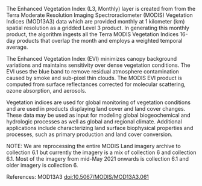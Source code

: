 The Enhanced Vegetation Index (L3, Monthly) layer is created from from the Terra Moderate Resolution Imaging Spectroradiometer (MODIS) Vegetation Indices (MOD13A3) data which are provided monthly at 1 kilometer (km) spatial resolution as a gridded Level 3 product. In generating this monthly product, the algorithm ingests all the Terra MODIS Vegetation Indices 16-day products that overlap the month and employs a weighted temporal average.

The Enhanced Vegetation Index (EVI) minimizes canopy background variations and maintains sensitivity over dense vegetation conditions. The EVI uses the blue band to remove residual atmosphere contamination caused by smoke and sub-pixel thin clouds. The MODIS EVI product is computed from surface reflectances corrected for molecular scattering, ozone absorption, and aerosols.

Vegetation indices are used for global monitoring of vegetation conditions and are used in products displaying land cover and land cover changes. These data may be used as input for modeling global biogeochemical and hydrologic processes as well as global and regional climate. Additional applications include characterizing land surface biophysical properties and processes, such as primary production and land cover conversion.

NOTE: We are reprocessing the entire MODIS Land imagery archive to collection 6.1 but currently the imagery is a mix of collection 6 and collection 6.1. Most of the imagery from mid-May 2021 onwards is collection 6.1 and older imagery is collection 6.

References: MOD13A3 [doi:10.5067/MODIS/MOD13A3.061](https://doi.org/10.5067/MODIS/MOD13A3.061)
